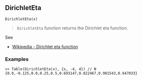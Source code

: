 ## DirichletEta

```
DirichletEta(x)
```

> `DirichletEta` function returns the Dirichlet eta function.

See 
* [Wikipedia - Dirichlet eta function](https://en.wikipedia.org/wiki/Dirichlet_eta_function) 

### Examples

```
>> Table(DirichletEta(x), {x, -4, 4}) // N
{0.0,-0.125,0.0,0.25,0.5,0.693147,0.822467,0.901543,0.947033}
```
